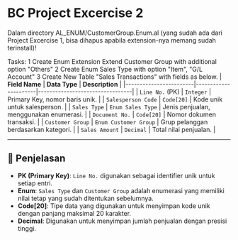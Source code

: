 # BC Project Excercise 2

Dalam directory AL_ENUM/CustomerGroup.Enum.al (yang sudah ada dari Project Excercise 1, bisa dihapus apabila extension-nya memang sudah terinstall)!

Tasks:
1	Create Enum Extension Extend Customer Group with additional option "Others"
2	Create Enum Sales Type with option "Item", "G/L Account"
3	Create New Table "Sales Transactions" with fields as below.
| **Field Name**         | **Data Type**         | **Description**                 |
|------------------------|----------------------|---------------------------------|
| `Line No.` (PK)       | `Integer`            | Primary Key, nomor baris unik. |
| `Salesperson Code`    | `Code[20]`           | Kode unik untuk salesperson.  |
| `Sales Type`          | `Enum Sales Type`    | Jenis penjualan, menggunakan enumerasi. |
| `Document No.`        | `Code[20]`           | Nomor dokumen transaksi. |
| `Customer Group`      | `Enum Customer Group` | Grup pelanggan berdasarkan kategori. |
| `Sales Amount`        | `Decimal`            | Total nilai penjualan. |

---

## 📖 Penjelasan
- **PK (Primary Key)**: `Line No.` digunakan sebagai identifier unik untuk setiap entri.  
- **Enum**: `Sales Type` dan `Customer Group` adalah enumerasi yang memiliki nilai tetap yang sudah ditentukan sebelumnya.  
- **Code[20]**: Tipe data yang digunakan untuk menyimpan kode unik dengan panjang maksimal 20 karakter.  
- **Decimal**: Digunakan untuk menyimpan jumlah penjualan dengan presisi tinggi.  

